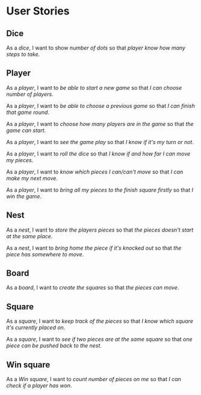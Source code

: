 # User Stories

## Dice
As a *dice*, I want to show *number of dots* so that *player know how many steps to take*.

## Player
As a *player*, I want to *be able to start a new game* so that *I can choose number of players*.

As a *player*, I want to *be able to choose a previous game* so that *I can finish that game round*.

As a *player*, I want to *choose how many players are in the game* so that *the game can start*.

As a *player*, I want to *see the game play* so that *I know if it's my turn or not*.

As a *player*, I want to *roll the dice* so that *I know if and how far I can move my pieces*.

As a *player*, I want to *know which pieces I can/can't move* so that *I can make my next move*.

As a *player*, I want to *bring all my pieces to the finish square firstly* so that *I win the game*. 

## Nest
As a *nest*, I want to *store the players pieces* so that *the pieces doesn't start at the same place*.

As a *nest*, I want to *bring home the piece if it's knocked out* so that *the piece has somewhere to move*.

## Board
As a *board*, I want to *create the squares* so that *the pieces can move*.

## Square
As a *square*, I want to *keep track of the pieces* so that *I know which square it's currently placed on*.

As a *square*, I want to *see if two pieces are at the same square* so that *one piece can be pushed back to the nest*.

## Win square
As a *Win square*, I want to *count number of pieces on me* so that *I can check if a player has won*.
